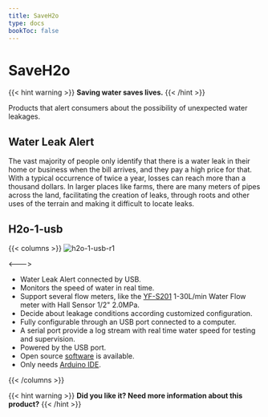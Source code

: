 ```yaml
---
title: SaveH2o
type: docs
bookToc: false
---
```


# SaveH2o

{{< hint warning >}}
**Saving water saves lives.**
{{< /hint >}}

Products that alert consumers about the possibility of unexpected water leakages.

## Water Leak Alert

The vast majority of people only identify that there is a water leak in their home or business when the bill arrives, and they pay a high price for that. With a typical occurrence of twice a year, losses can reach more than a thousand dollars. In larger places like farms, there are many meters of pipes across the land, facilitating the creation of leaks, through roots and other uses of the terrain and making it difficult to locate leaks.


## H2o-1-usb

{{< columns >}}
![h2o-1-usb-r1](https://user-images.githubusercontent.com/86032/93647669-52c6b980-f9df-11ea-9592-127e746933c8.jpg)

<--->
- Water Leak Alert connected by USB.
- Monitors the speed of water in real time.
- Support several flow meters, like the [YF-S201](https://www.aliexpress.com/item/32958118358.html) 1-30L/min Water Flow meter with Hall Sensor 1/2" 2.0MPa.
- Decide about leakage conditions according customized configuration.
- Fully configurable through an USB port connected to a computer.
- A serial port provide a log stream with real time water speed for testing and supervision.
- Powered by the USB port.
- Open source [software](https://github.com/SaveH2o/arduino) is available.
- Only needs [Arduino IDE](https://www.arduino.cc/en/Main/Software).

{{< /columns >}}

{{< hint warning >}}
**Did you like it? Need more information about this product?**
{{< /hint >}}
